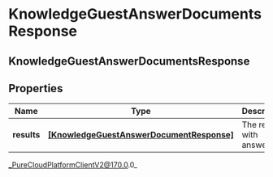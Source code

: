 # KnowledgeGuestAnswerDocumentsResponse

## KnowledgeGuestAnswerDocumentsResponse

## Properties

|Name | Type | Description | Notes|
|------------ | ------------- | ------------- | -------------|
| **results** | [**[KnowledgeGuestAnswerDocumentResponse]**]([KnowledgeGuestAnswerDocumentResponse]) | The results with answers. | [optional] |



_PureCloudPlatformClientV2@170.0.0_
